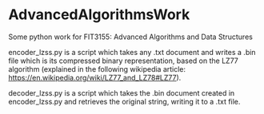 # AdvancedAlgorithmsWork
Some python work for FIT3155: Advanced Algorithms and Data Structures

encoder_lzss.py is a script which takes any .txt document and writes a .bin file which is its compressed binary representation, based on the LZ77 algorithm (explained in the following
wikipedia article: https://en.wikipedia.org/wiki/LZ77_and_LZ78#LZ77). 

decoder_lzss.py is a script which takes the .bin document created in encoder_lzss.py and retrieves the original string, writing it to a .txt file. 
